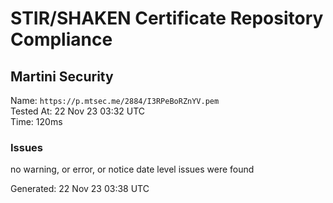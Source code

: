 # STIR/SHAKEN Certificate Repository Compliance

## Martini Security

Name: `https://p.mtsec.me/2884/I3RPeBoRZnYV.pem`\
Tested At: 22 Nov 23 03:32 UTC\
Time: 120ms

### Issues

no warning, or error, or notice date level issues were found

Generated: 22 Nov 23 03:38 UTC